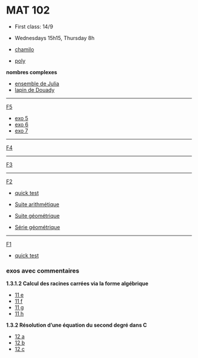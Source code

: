 # MAT 102

- First class: 14/9
- Wednesdays 15h15, Thursday 8h

- [chamilo](https://chamilo.univ-grenoble-alpes.fr/courses/GBX1MT12/)
- [poly](./polyMAT102-main.pdf) 


**nombres complexes**

- [ensemble de Julia](https://fr.wikipedia.org/wiki/Ensemble_de_Julia)
- [lapin de Douady](https://youtu.be/JttLtB0Gkdk )
<!-- - [mandelbrottle](https://github.com/macbuse/Mandelbrottle/blob/master/mandelbrotlle_coke.ipynb) -->

---

[F5](./Fiche5-integrales.pdf)

- [exo 5](./Fiche5Ex5.pdf)
- [exo 6](./Fiche5Ex6.pdf)
- [exo 7](./Fiche5Ex7.pdf)

---

[F4](./Fiche4-fonctions.pdf)

---

[F3](./Fiche3-geometrie.pdf)

---

[F2](./Fiche2-sommes-produits.pdf)
- [quick test](./qt2.pdf)

- [Suite arithmétique](https://fr.wikipedia.org/wiki/Suite_arithm%C3%A9tique)
- [Suite géométrique](https://fr.wikipedia.org/wiki/Suite_g%C3%A9om%C3%A9trique)
- [Série géométrique](https://fr.wikipedia.org/wiki/S%C3%A9rie_g%C3%A9om%C3%A9trique)


---

[F1](./Fiche1-complexes.pdf)
- [quick test](./)

### exos avec commentaires

**1.3.1.2 Calcul des racines carrées via la forme algébrique**

- [11 e](https://www.wolframalpha.com/input?i=solve+++z%5E2+%3D+8+%E2%88%92+6i)
- [11 f](https://www.wolframalpha.com/input?i=solve+++z%5E2+%3D++%E2%88%923+%2B+4i)
- [11 g](https://www.wolframalpha.com/input?i=solve+++z%5E2+%3D++%3D+7+%2B+24i)
- [11 h](https://www.wolframalpha.com/input?i=solve+++z%5E2+%3D++%3D+9+%2B40+i)

**1.3.2 Résolution d’une équation du second degré dans C**

- [12 a](https://www.wolframalpha.com/input?i=solve+z%5E2+%2B+%281+%E2%88%92+5i%29z+%2B+2i+%E2%88%92+6+%3D+0)
- [12 b](https://www.wolframalpha.com/input?i=solve++z%5E2+%E2%88%92+%283+%2B+4i%29z+%2B+7i+%E2%88%92+1+%3D)
- [12 c](https://www.wolframalpha.com/input?i=solve++2z%5E2+%2B+%285+%2B+i%29z+%2B+2+%2B+2i+%3D+0)



